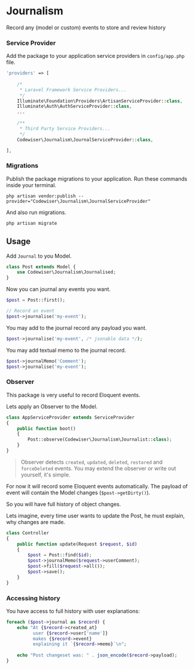 # Journalism
Record any (model or custom) events to store and review history

### Service Provider

Add the package to your application service providers in `config/app.php` file.

```php
'providers' => [
    
    /*
     * Laravel Framework Service Providers...
     */
    Illuminate\Foundation\Providers\ArtisanServiceProvider::class,
    Illuminate\Auth\AuthServiceProvider::class,
    ...
    
    /**
     * Third Party Service Providers...
     */
    Codewiser\Journalism\JournalServiceProvider::class,

],
```

### Migrations

Publish the package migrations to your application. Run these commands inside your terminal.

    php artisan vendor:publish --provider="Codewiser\Journalism\JournalServiceProvider"

And also run migrations.

    php artisan migrate

## Usage

Add `Journal` to you Model.

```php
class Post extends Model {
    use Codewiser\Journalism\Journalised;
}
```

Now you can journal any events you want.

```php
$post = Post::first();

// Record an event
$post->journalise('my-event');
```

You may add to the journal record any payload you want.
```php
$post->journalise('my-event', /* jsonable data */);
```

You may add textual memo to the journal record.
```php
$post->journalMemo('Comment');
$post->journalise('my-event');
```

### Observer

This package is very useful to record Eloquent events.

Lets apply an Observer to the Model.

```php
class AppServiceProvider extends ServiceProvider 
{
    public function boot()
    {
        Post::observe(Codewiser\Journalism\Journalist::class);
    }
}
```

> Observer detects `created`, `updated`, `deleted`, `restored` and `forceDeleted` events.
> You may extend the observer or write out yourself, it's simple.

For now it will record some Eloquent events automatically. 
The payload of event will contain the Model changes (`$post->getDirty()`).


So you will have full history of object changes.

Lets imagine, every time user wants to update the Post, he must explain, why changes are made.

```php
class Controller
{
    public function update(Request $request, $id)
    {
        $post = Post::find($id);
        $post->journalMemo($request->userComment);
        $post->fill($request->all());
        $post->save();
    }
}
```

### Accessing history

You have access to full history with user explanations:

```php
foreach ($post->journal as $record) {
    echo "At {$record->created_at} 
          user {$record->user['name']} 
          makes {$record->event}
          explaining it `{$record->memo}`\n";
    
    echo "Post changeset was: " . json_encode($record->payload);
}
```
